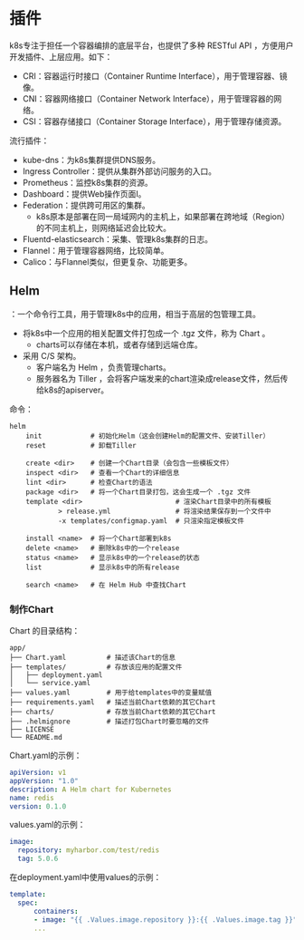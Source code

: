 # 插件

k8s专注于担任一个容器编排的底层平台，也提供了多种 RESTful API ，方便用户开发插件、上层应用。如下：
- CRI：容器运行时接口（Container Runtime Interface），用于管理容器、镜像。
- CNI：容器网络接口（Container Network Interface），用于管理容器的网络。
- CSI：容器存储接口（Container Storage Interface），用于管理存储资源。

流行插件：
- kube-dns：为k8s集群提供DNS服务。
- Ingress Controller：提供从集群外部访问服务的入口。
- Prometheus：监控k8s集群的资源。
- Dashboard：提供Web操作页面I。
- Federation：提供跨可用区的集群。
  - k8s原本是部署在同一局域网内的主机上，如果部署在跨地域（Region）的不同主机上，则网络延迟会比较大。
- Fluentd-elasticsearch：采集、管理k8s集群的日志。
- Flannel：用于管理容器网络，比较简单。
- Calico：与Flannel类似，但更复杂、功能更多。

## Helm

：一个命令行工具，用于管理k8s中的应用，相当于高层的包管理工具。
- 将k8s中一个应用的相关配置文件打包成一个 .tgz 文件，称为 Chart 。
  - charts可以存储在本机，或者存储到远端仓库。
- 采用 C/S 架构。
  - 客户端名为 Helm ，负责管理charts。
  - 服务器名为 Tiller ，会将客户端发来的chart渲染成release文件，然后传给k8s的apiserver。

命令：
```shell
helm
    init            # 初始化Helm（这会创建Helm的配置文件、安装Tiller）
    reset           # 卸载Tiller

    create <dir>    # 创建一个Chart目录（会包含一些模板文件）
    inspect <dir>   # 查看一个Chart的详细信息
    lint <dir>      # 检查Chart的语法
    package <dir>   # 将一个Chart目录打包，这会生成一个 .tgz 文件
    template <dir>                       # 渲染Chart目录中的所有模板
            > release.yml                # 将渲染结果保存到一个文件中
            -x templates/configmap.yaml  # 只渲染指定模板文件

    install <name>  # 将一个Chart部署到k8s
    delete <name>   # 删除k8s中的一个release
    status <name>   # 显示k8s中的一个release的状态
    list            # 显示k8s中的所有release

    search <name>   # 在 Helm Hub 中查找Chart
```

### 制作Chart

Chart 的目录结构：
```
app/
├── Chart.yaml          # 描述该Chart的信息
├── templates/          # 存放该应用的配置文件
│   ├── deployment.yaml
│   └── service.yaml
├── values.yaml         # 用于给templates中的变量赋值
├── requirements.yaml   # 描述当前Chart依赖的其它Chart
├── charts/             # 存放当前Chart依赖的其它Chart
├── .helmignore         # 描述打包Chart时要忽略的文件
├── LICENSE
└── README.md
```

Chart.yaml的示例：
```yaml
apiVersion: v1
appVersion: "1.0"
description: A Helm chart for Kubernetes
name: redis
version: 0.1.0
```

values.yaml的示例：
```yaml
image:
  repository: myharbor.com/test/redis
  tag: 5.0.6
```

在deployment.yaml中使用values的示例：
```yaml
template:
  spec:
      containers:
      - image: "{{ .Values.image.repository }}:{{ .Values.image.tag }}"
      ...
```
